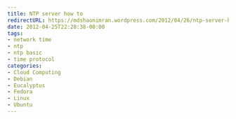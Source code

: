 ```yaml
---
title: NTP server how to
redirectURL: https://mdshaonimran.wordpress.com/2012/04/26/ntp-server-how-to/
date: 2012-04-25T22:28:38-00:00
tags:
- network time
- ntp
- ntp basic
- time protocol
categories:
- Cloud Computing
- Debian
- Eucalyptus
- Fedora
- Linux
- Ubuntu
---
```

